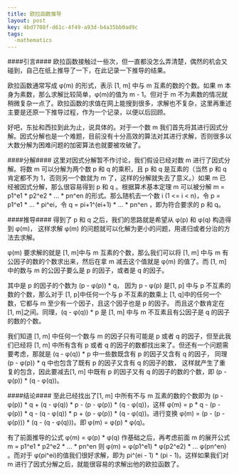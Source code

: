 ```yaml
---
title: 欧拉函数推导
layout: post
key: 4bd7708f-d61c-4f49-a93d-b4a35bb0ad9c
tags:
  -mathematics
---
```



####引言####
欧拉函数接触过一些次，但一直都没怎么弄清楚，偶然的机会又碰到，自己在纸上推导了一下，在此记录一下推导的结果。

欧拉函数通常写成 φ(m) 的形式，表示 [1, m] 中与 m 互素的数的个数。如果 m 本身为素数，那么求解比较简单，φ(m)的值为 m - 1。但对于 m 不为素数的情况就稍微复杂一点了。欧拉函数的求值在网上能搜到很多，求解也不复杂，这里再重述主要是还原一下推导过程，作为一个记录，以便以后回顾。

好吧，东扯和西拉到此为止，说具体的。对于一个数 m 我们首先将其进行因式分解。因式分解也是一个难题，目前没有十分高效的算法对其进行求解，否则很多以大数分解为困难问题的加密算法也就要被攻破了。

####分解####
这里对因式分解暂不作讨论，我们假设已经对数 m 进行了因式分解。将数 m 可以分解为两个数 p 和 q 的乘积，且 p 和 q 是互素的（当然 p 和 q肯定都不为 1，否则另一个数就为 m 了，这样的分解就失去了意义。）如果 m 已经被因式分解，那么很容易得到 p 和 q 。根据算术基本定理 m 可以被分解 m = p1^e1 * p2^e2 * ... * pn^en 的形式。那么随机去一个数 i (1 <= i < n)，令 p = p1^e1 * ... * pi^ei，令 q = pi+1^(ei+1) * ... * pn^en ，即为符合要求的 p 和 q。

####推导####
得到了 p 和 q 之后，我们的思路就是希望从 φ(p) 和 φ(q) 构造得到 φ(m)， 这样求解 φ(m) 的问题就可以化解为更小的问题，用递归或者分治的方法去求解。

φ(m) 要求解的就是 [1, m]中与 m 互素的个数，那么我们可以将 [1, m] 中与 m 有公因子的数的个数求出来，然后在拿 m 减去这个值就是 φ(m) 的值了。而 [1, m] 中的数与 m 的公因子要么是 p 的因子，或者是 q 的因子。

其中是 p 的因子的个数为 (p - φ(p)) * q， 因为 p - φ(p) 是[1, p] 中与 p 不互素的数的个数，那么对于 [1, p]中任何一个与 p 不互素的数乘上 [1, q]中的任何一个数，它都与 m 至少有一个因子，且这个因子也是 p 的因子。 而且这个数肯定在 [1, m]之间。同理，(q - φ(q)) * p 是 [1, m] 中与 m 不互素且有公因子是 q 的因子的数的个数。

我们知道 [1, m] 中任何一个数与 m 的因子只有可能是 p 或者 q 的因子，但至此我们已经将 [1, m] 中所有含有 p 或者 q 的因子的数都找出来了。但还有一个问题需要考虑，那就是 (q - φ(q)) * p 中一些数既含有 p 的因子又含有 q 的因子， 同理 (p - φ(p)) * q 中也包含了既有 p 的因子又含有 q 的因子的数， 这样就产生了重复的包含，因此要减去[1, m] 中既有 p 的因子又有 q 的因子的数的个数，即 (p - φ(p)) * (q - φ(q))。

####结论####
至此已经找出了[1, m] 中所有不与 m 互素的数的个数即为 (p - φ(p)) * q + (q - φ(q)) * p - (p - φ(p)) * (q - φ(q))，这样 φ(m) = p * q - (p - φ(p)) * q - (q - φ(q)) * p + (p - φ(p)) * (q - φ(q))。进行变换 φ(m) = (p - (p - φ(p))) * (q - (q - φ(q)))。即 φ(m) = φ(p) * φ(q)。

有了前面推导的公式 φ(m) = φ(p) * φ(q) 作基础之后，再考虑前面 m 的展开公式 m = p1^e1 * p2^e2 * ... * pn^en 则 φ(m) = φ(p1^e1) * φ(p2^e2) * ... φ(pn^en) 。而对于 φ(pi^ei)的值我们很好求解，即为 pi^(ei - 1) * (pi - 1)。这样如果我们对 m 进行了因式分解之后，就能很容易的求解出他的欧拉函数了。
